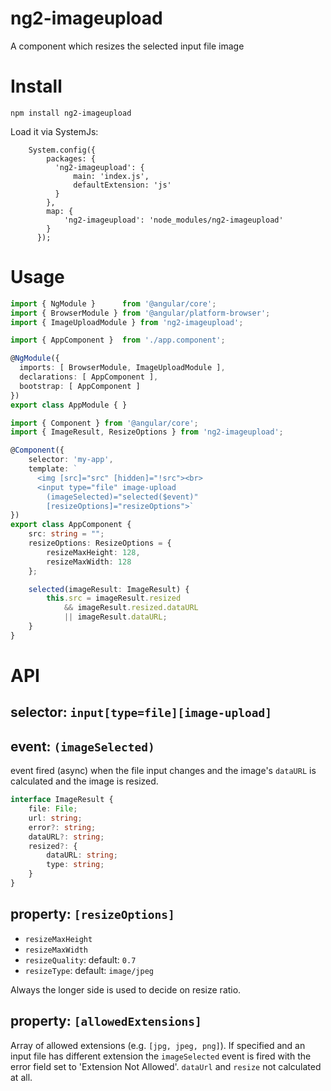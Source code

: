 # ng2-imageupload
A component which resizes the selected input file image

# Install

```
npm install ng2-imageupload
```

Load it via SystemJs:

```
    System.config({
        packages: {        
          'ng2-imageupload': {
              main: 'index.js',
              defaultExtension: 'js'
          }
        },
        map: {
            'ng2-imageupload': 'node_modules/ng2-imageupload'
        }
      });
```

# Usage

```typescript
import { NgModule }      from '@angular/core';
import { BrowserModule } from '@angular/platform-browser';
import { ImageUploadModule } from 'ng2-imageupload';

import { AppComponent }  from './app.component';

@NgModule({
  imports: [ BrowserModule, ImageUploadModule ],
  declarations: [ AppComponent ],
  bootstrap: [ AppComponent ]
})
export class AppModule { }
```

```typescript
import { Component } from '@angular/core';
import { ImageResult, ResizeOptions } from 'ng2-imageupload';

@Component({
    selector: 'my-app',
    template: `
      <img [src]="src" [hidden]="!src"><br>
      <input type="file" image-upload
        (imageSelected)="selected($event)"
        [resizeOptions]="resizeOptions">`
})
export class AppComponent {
    src: string = "";
    resizeOptions: ResizeOptions = {
        resizeMaxHeight: 128,
        resizeMaxWidth: 128
    };

    selected(imageResult: ImageResult) {
        this.src = imageResult.resized
            && imageResult.resized.dataURL
            || imageResult.dataURL;
    }
}
```
# API
## selector: `input[type=file][image-upload]`

## event: `(imageSelected)`
event fired (async) when the file input changes and the image's `dataURL` is calculated and the image is resized.

```typescript
interface ImageResult {
    file: File;
    url: string;
    error?: string;
    dataURL?: string;
    resized?: {
        dataURL: string;
        type: string;
    }
}
```

## property: `[resizeOptions]`

 - `resizeMaxHeight`
 - `resizeMaxWidth`
 - `resizeQuality`: default: `0.7`
 - `resizeType`: default: `image/jpeg` 

Always the longer side is used to decide on resize ratio.

## property: `[allowedExtensions]`
Array of allowed extensions (e.g. `[jpg, jpeg, png]`). If specified and an input file has different extension the
`imageSelected` event is fired with the error field set to 'Extension Not Allowed'. `dataUrl` and `resize` not calculated
at all.
